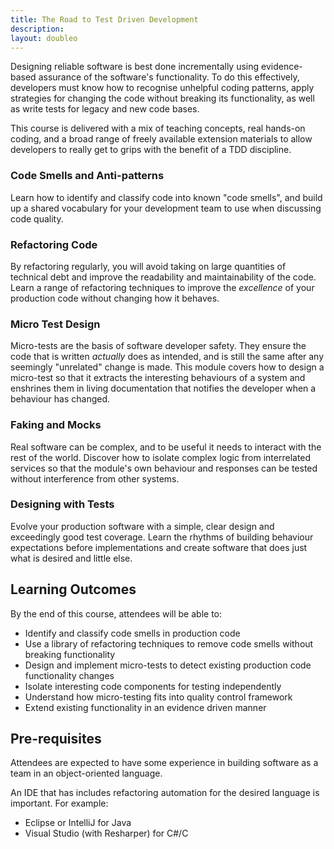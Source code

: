 ```yaml
---
title: The Road to Test Driven Development
description:
layout: doubleo
---
```


Designing reliable software is best done incrementally using evidence-based assurance of the software's functionality. To do this effectively, developers must know how to recognise unhelpful coding patterns, apply strategies for changing the code without breaking its functionality, as well as write tests for legacy and new code bases.

This course is delivered with a mix of teaching concepts, real hands-on coding, and a broad range of freely available extension materials to allow developers to really get to grips with the benefit of a TDD discipline.

### Code Smells and Anti-patterns

Learn how to identify and classify code into known "code smells", and build up a shared vocabulary for your development team to use when discussing code quality.

### Refactoring Code

By refactoring regularly, you will avoid taking on large quantities of technical debt and improve the readability and maintainability of the code.  Learn a range of refactoring techniques to improve the _excellence_ of your production code without changing how it behaves.

### Micro Test Design

Micro-tests are the basis of software developer safety.  They ensure the code that is written _actually_ does as intended, and is still the same after any seemingly "unrelated" change is made.  This module covers how to design a micro-test so that it extracts the interesting behaviours of a system and enshrines them in living documentation that notifies the developer when a behaviour has changed.

### Faking and Mocks

Real software can be complex, and to be useful it needs to interact with the rest of the world.  Discover how to isolate complex logic from interrelated services so that the module's own behaviour and responses can be tested without interference from other systems.

### Designing with Tests

Evolve your production software with a simple, clear design and exceedingly good test coverage.  Learn the rhythms of building behaviour expectations before implementations and create software that does just what is desired and little else.


## Learning Outcomes

By the end of this course, attendees will be able to:

- Identify and classify code smells in production code
- Use a library of refactoring techniques to remove code smells without breaking functionality
- Design and implement micro-tests to detect existing production code functionality changes
- Isolate interesting code components for testing independently
- Understand how micro-testing fits into quality control framework
- Extend existing functionality in an evidence driven manner

## Pre-requisites

Attendees are expected to have some experience in building software as a team in an object-oriented language.

An IDE that has includes refactoring automation for the desired language is important.  For example:

- Eclipse or IntelliJ for Java
- Visual Studio (with Resharper) for C#/C

